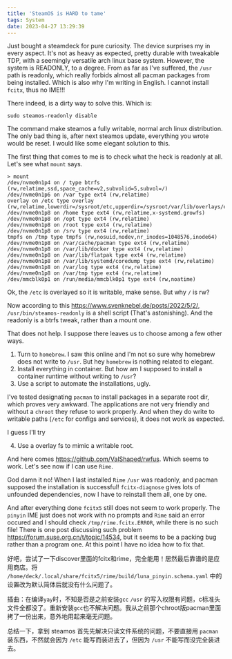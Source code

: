 ```yaml
---
title: 'SteamOS is HARD to tame'
tags: System
date: 2023-04-27 13:29:39
---
```



Just bought a steamdeck for pure curiosity. The device surprises my in every aspect. It's not as heavy as expected, pretty durable with tweakable TDP, with a seemingly versatile arch linux base system. However, the system is READONLY, to a degree. From as far as I've suffered, the `/usr` path is readonly, which really forbids almost all pacman packages from being installed. Which is also why I'm writing in English. I cannot install `fcitx`, thus no IME!!!

There indeed, is a dirty way to solve this. Which is:
```
sudo steamos-readonly disable
```
The command make steamos a fully writable, normal arch linux distribution. The only bad thing is, after next steamos update, everything you wrote would be reset. I would like some elegant solution to this.

The first thing that comes to me is to check what the heck is readonly at all. Let's see what `mount` says.

```
> mount
/dev/nvme0n1p4 on / type btrfs (rw,relatime,ssd,space_cache=v2,subvolid=5,subvol=/)
/dev/nvme0n1p6 on /var type ext4 (rw,relatime)
overlay on /etc type overlay (rw,relatime,lowerdir=/sysroot/etc,upperdir=/sysroot/var/lib/overlays/etc/upper,workdir=/sysroot/var/lib/overlays/etc/work)
/dev/nvme0n1p8 on /home type ext4 (rw,relatime,x-systemd.growfs)
/dev/nvme0n1p8 on /opt type ext4 (rw,relatime)
/dev/nvme0n1p8 on /root type ext4 (rw,relatime)
/dev/nvme0n1p8 on /srv type ext4 (rw,relatime)
tmpfs on /tmp type tmpfs (rw,nosuid,nodev,nr_inodes=1048576,inode64)
/dev/nvme0n1p8 on /var/cache/pacman type ext4 (rw,relatime)
/dev/nvme0n1p8 on /var/lib/docker type ext4 (rw,relatime)
/dev/nvme0n1p8 on /var/lib/flatpak type ext4 (rw,relatime)
/dev/nvme0n1p8 on /var/lib/systemd/coredump type ext4 (rw,relatime)
/dev/nvme0n1p8 on /var/log type ext4 (rw,relatime)
/dev/nvme0n1p8 on /var/tmp type ext4 (rw,relatime)
/dev/mmcblk0p1 on /run/media/mmcblk0p1 type ext4 (rw,noatime)
```

Ok, the `/etc` is overlayed so it is writable, make sense. But why `/` is rw?

Now according to this https://www.svenknebel.de/posts/2022/5/2/, `/usr/bin/steamos-readonly` is a shell script (That's astonishing). And the readonly is a btrfs tweak, rather than a mount one.

That does not help. I suppose there leaves us to choose among a few other ways.

1. Turn to `homebrew`. I saw this online and I'm not so sure why homebrew does not write to `/usr`. But hey `homebrew` is nothing related to elegant.
2. Install everything in container. But how am I supposed to install a container runtime without writing to `/usr`?
3. Use a script to automate the installations, ugly.

I've tested designating `pacman` to install packages in a separate root dir, which proves very awkward. The applications are not very friendly and without a `chroot` they refuse to work properly. And when they do write to writable paths (`/etc` for configs and services), it does not work as expected.

I guess I'll try

4. Use a overlay fs to mimic a writable root.

And here comes https://github.com/ValShaped/rwfus. Which seems to work. Let's see now if I can use `Rime`.

God damn it no! When I last installed `Rime` `/usr` was readonly, and pacman supposed the installation is successful! `fcitx-diagnose` gives lots of unfounded dependencies, now I have to reinstall them all, one by one.

And after everything done `fcitx5` still does not seem to work properly. The `pinyin` IME just does not work with no prompts and `Rime` said an error occured and I should check `/tmp/rime.fcitx.ERROR`, while there is no such file! There is one post discussing such problem https://forum.suse.org.cn/t/topic/14534, but it seems to be a packing bug rather than a program one. At this point I have no idea how to fix that.

好吧，尝试了一下discover里面的fcitx和rime，完全能用！居然最后靠谱的是应用商店。将 `/home/deck/.local/share/fcitx5/rime/build/luna_pinyin.schema.yaml` 中的设置改为默认简体后就没有什么问题了。

插曲：在编译`yay`时，不知是否是之前安装`gcc` `/usr` 的写入权限有问题，c标准头文件全都没了。重新安装`gcc`也不解决问题。我从之前那个chroot版pacman里面拷了一份出来，意外地用起来毫无问题。

总结一下，拿到 steamos 首先先解决只读文件系统的问题，不要直接用 `pacman` 装东西，不然就会因为 `/etc` 能写而装进去了，但因为 `/usr` 不能写而没完全装进去。

